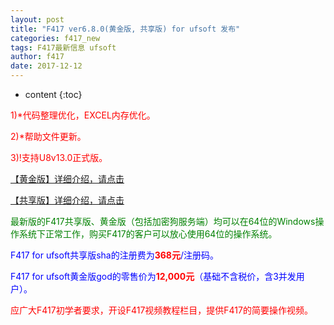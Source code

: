 ```yaml
---
layout: post
title: "F417 ver6.8.0(黄金版, 共享版) for ufsoft 发布"
categories: f417_new
tags: F417最新信息 ufsoft
author: f417
date: 2017-12-12
---
```


* content
{:toc}



<p><font color="red">1)*代码整理优化，EXCEL内存优化。</font></p>

<p><font color="red">2)*帮助文件更新。</font></p>

<p><font color="red">3)!支持U8v13.0正式版。</font></p>


[【黄金版】详细介绍，请点击](/blog/f417_uf_gold)

[【共享版】详细介绍，请点击](/blog/f417_uf_share)

<p><font color="green">最新版的F417共享版、黄金版（包括加密狗服务端）均可以在64位的Windows操作系统下正常工作，购买F417的客户可以放心使用64位的操作系统。</font></p>

<p><font color="blue">F417 for ufsoft共享版sha的注册费为<font color="red"><b>368元</b></font>/注册码。</font></p>

<p><font color="blue">F417 for ufsoft黄金版god的零售价为<font color="red"><b>12,000元</b></font>（基础不含税价，含3并发用户）。</font></p>

<p><font color="red">应广大F417初学者要求，开设F417视频教程栏目，提供F417的简要操作视频。</font></p>
